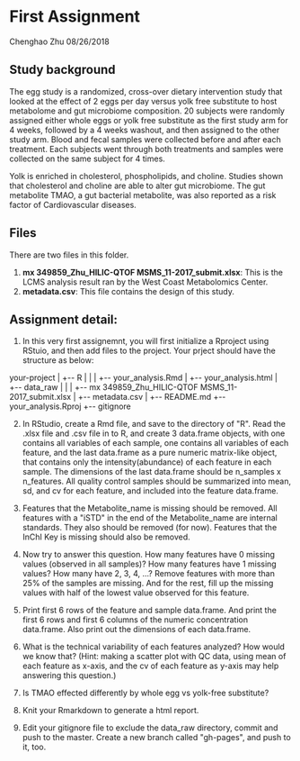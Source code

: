# First Assignment
Chenghao Zhu
08/26/2018

## Study background
The egg study is a randomized, cross-over dietary intervention study that looked at the effect of 2 eggs per day versus yolk free substitute to host metabolome and gut microbiome composition. 20 subjects were randomly assigned either whole eggs or yolk free substitute as the first study arm for 4 weeks, followed by a 4 weeks washout, and then assigned to the other study arm. Blood and fecal samples were collected before and after each treatment. Each subjects went through both treatments and samples were collected on the same subject for 4 times.

Yolk is enriched in cholesterol, phospholipids, and choline. Studies shown that cholesterol and choline are able to alter gut microbiome. The gut metabolite TMAO, a gut bacterial metabolite, was also reported as a risk factor of Cardiovascular diseases.

## Files
There are two files in this folder.

1. **mx 349859_Zhu_HILIC-QTOF MSMS_11-2017_submit.xlsx**:
This is the LCMS analysis result ran by the West Coast Metabolomics Center.
2. **metadata.csv**:
This file contains the design of this study.

## Assignment detail:

1. In this very first assignemnt, you will first initialize a Rproject using RStuio, and then add files to the project. Your prject should have the structure as below:

your-project
 |
 +-- R
 |   |
 |   +-- your_analysis.Rmd
 |   +-- your_analysis.html
 |   
 +-- data_raw
 |   |
 |   +-- mx 349859_Zhu_HILIC-QTOF MSMS_11-2017_submit.xlsx
 |   +-- metadata.csv
 |
 +-- README.md
 +-- your_analysis.Rproj
 +-- gitignore

2. In RStudio, create a Rmd file, and save to the directory of "R". Read the .xlsx file and .csv file in to R, and create 3 data.frame objects, with one contains all variables of each sample, one contains all variables of each feature, and the last data.frame as a pure numeric matrix-like object, that contains only the intensity(abundance) of each feature in each sample. The dimensions of the last data.frame should be n_samples x n_features. All quality control samples should be summarized into mean, sd, and cv for each feature, and included into the feature data.frame.

3. Features that the Metabolite_name is missing should be removed. All features with a "iSTD" in the end of the Metabolite_name are internal standards. They also should be removed (for now). Features that the InChI Key is missing should also be removed.

4. Now try to answer this question. How many features have 0 missing values (observed in all samples)? How many features have 1 missing values? How many have 2, 3, 4, ...? Remove features with more than 25% of the samples are missing. And for the rest, fill up the missing values with half of the lowest value observed for this feature.

5. Print first 6 rows of the feature and sample data.frame. And print the first 6 rows and first 6 columns of the numeric concentration data.frame. Also print out the dimensions of each data.frame.

6. What is the technical variability of each features analyzed? How would we know that? (Hint: making a scatter plot with QC data, using mean of each feature as x-axis, and the cv of each feature as y-axis may help answering this question.)

7. Is TMAO effected differently by whole egg vs yolk-free substitute?

8. Knit your Rmarkdown to generate a html report.

9. Edit your gitignore file to exclude the data_raw directory, commit and push to the master. Create a new branch called "gh-pages", and push to it, too.
